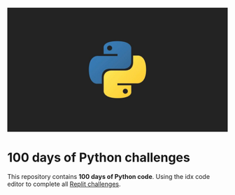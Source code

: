 ![python](/background.jpg)

# 100 days of Python challenges

This repository contains **100 days of Python code**. Using the idx code editor to complete all [Replit challenges](https://replit.com/learn/100-days-of-python/hub).

